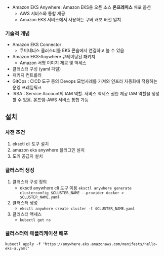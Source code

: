 
- Amazon EKS Anywhere: Amazon EKS용 오픈 소스 **온프레미스** 배포 옵션
	- AWS 서비스와 통합 제공
	- Amazon EKS 서비스에서 사용하는 쿠버 배포 버전 일치

### 기술적 개념
- Amazon EKS Connector
	- 쿠버네티스 클러스터를 EKS 콘솔에서 연결하고 볼 수 있음
- Amazon EKS-Anywhere 큐레이팅된 패키지
	- Amazon 서명 이미지 제공 및 액세스
- 클러스터 구성 (yaml 파일)
- 패키지 컨트롤러
- GitOps : CICD 도구 등의 Devops 모범사례를 가져와 인프라 자동화에 적용하는 운영 프레임워크
- IRSA : Service Account의 IAM 역할. 서비스 액세스 권한 제공 IAM 역할을 생성할 수 있음. 온프렘-AWS 서비스 통합 가능

## 설치
### 사전 조건
1. eksctl cli 도구 설치
2. amazon eks anywhere 플러그인 설치
3. 도커 공급자 설치

### 클러스터 생성
1. 클러스터 구성 정의 
	- eksctl anywhere cli 도구 이용 `eksctl anywhere generate clusterconfig $CLUSTER_NAME --provider docker > $CLUSTER_NAME.yaml`
2. 클러스터 생성
	- `eksctl anywhere create cluster -f $CLUSTER_NAME.yaml`
3. 클러스터 액세스
	- `kubectl get ns`

### 클러스터에 애플리케이션 배포
`kubectl apply -f "https://anywhere.eks.amazonaws.com/manifests/hello-eks-a.yaml"`
